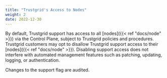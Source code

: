 ```yaml
---
title: "Trustgrid's Access to Nodes"
weight: 2
date: 2022-12-30
---
```


By default, Trustgrid support has access to all [nodes]({{< ref "docs/node" >}}) via the Control Plane, subject to Trustgrid policies and procedures. Trustgrid customers may opt to disallow Trustgrid support access to their [nodes]({{< ref "docs/node" >}}). Disabling support access does not interfere with automated management features such as patching, updating, logging, or authentication.

Changes to the support flag are audited.
